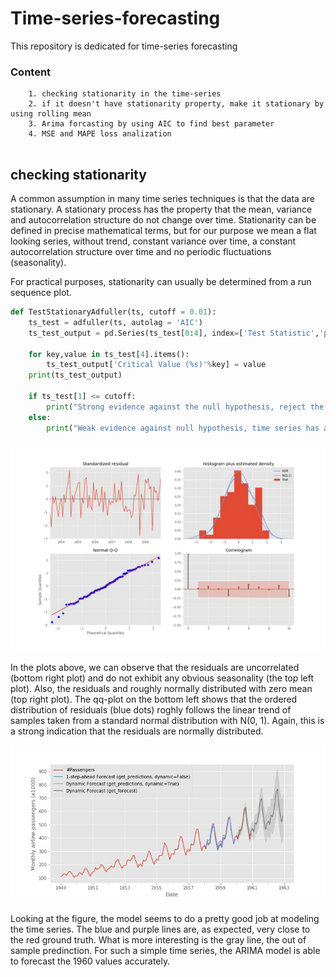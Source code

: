 # Time-series-forecasting
This repository is dedicated for time-series forecasting 

### Content
```
    1. checking stationarity in the time-series
    2. if it doesn't have stationarity property, make it stationary by using rolling mean
    3. Arima forcasting by using AIC to find best parameter 
    4. MSE and MAPE loss analization
    
```    
## checking stationarity

A common assumption in many time series techniques is that the data are stationary.
A stationary process has the property that the mean, variance and autocorrelation structure do not change over time. Stationarity can be defined in precise mathematical terms, but for our purpose we mean a flat looking series, without trend, constant variance over time, a constant autocorrelation structure over time and no periodic fluctuations (seasonality).

For practical purposes, stationarity can usually be determined from a run sequence plot.

```python
def TestStationaryAdfuller(ts, cutoff = 0.01):
    ts_test = adfuller(ts, autolag = 'AIC')
    ts_test_output = pd.Series(ts_test[0:4], index=['Test Statistic','p-value','#Lags Used','Number of Observations Used'])
    
    for key,value in ts_test[4].items():
        ts_test_output['Critical Value (%s)'%key] = value
    print(ts_test_output)
    
    if ts_test[1] <= cutoff:
        print("Strong evidence against the null hypothesis, reject the null hypothesis. Data has no unit root, hence it is stationary")
    else:
        print("Weak evidence against null hypothesis, time series has a unit root, indicating it is non-stationary ")
```
![alt text](https://github.com/nirajdevpandey/Time-series-forecasting/blob/master/data/Arima1.jpg)

In the plots above, we can observe that the residuals are uncorrelated (bottom right plot) and do not exhibit any obvious seasonality (the top left plot). Also, the residuals and roughly normally distributed with zero mean (top right plot). The qq-plot on the bottom left shows that the ordered distribution of residuals (blue dots) roghly follows the linear trend of samples taken from a standard normal distribution with N(0, 1). Again, this is a strong indication that the residuals are normally distributed.

![Arima_prediction](https://github.com/nirajdevpandey/Time-series-forecasting/blob/master/data/prediction.jpg)

Looking at the figure, the model seems to do a pretty good job at modeling the time series. The blue and purple lines are, as expected, very close to the red ground truth. What is more interesting is the gray line, the out of sample predinction. For such a simple time series, the ARIMA model is able to forecast the 1960 values accurately.
